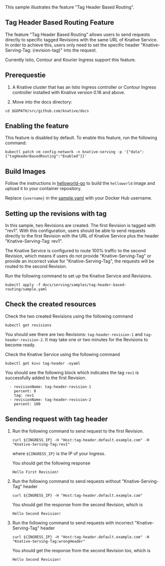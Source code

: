 This sample illustrates the feature "Tag Header Based Routing".

## Tag Header Based Routing Feature

The feature "Tag Header Based Routing" allows users to send requests directly to specific tagged Revisions with
the same URL of Knative Service. In order to achieve this, users only need to set the specific header "Knative-Serving-Tag:
{revision-tag}" into the request.

Currently Istio, Contour and Kourier Ingress support this feature.

## Prerequestie

1. A Knative cluster that has an Istio Ingress controller or Contour Ingress controller installed
with Knative version 0.16 and above.

1. Move into the docs directory:

```shell
cd $GOPATH/src/github.com/knative/docs
```

## Enabling the feature

This feature is disabled by default. To enable this feature, run the following command:

```
kubectl patch cm config-network -n knative-serving -p '{"data":{"tagHeaderBasedRouting":"Enabled"}}'
```

## Build Images

Follow the instructions in [helloworld-go](../hello-world/helloworld-go) to build the `helloworld` image and upload it
to your container repository.

Replace `{username}` in the [sample.yaml](./sample.yaml) with your Docker Hub username.

## Setting up the revisions with tag

In this sample, two Revisions are created. The first Revision is tagged with "rev1".
With this configuration, users should be able to send requests directly to the first Revision
with the URL of Knative Service plus the header "Knative-Serving-Tag: rev1".

The Knative Service is configured to route 100% traffic to the second Revision, which means if users do not
provide "Knative-Serving-Tag" or provide an incorrect value for "Knative-Serving-Tag", the requests will be
routed to the second Revision.

Run the following command to set up the Knative Service and Revisions.

```
kubectl apply -f docs/serving/samples/tag-header-based-routing/sample.yaml
```

## Check the created resources

Check the two created Revisions using the following command
```
kubectl get revisions
```

You should see there are two Revisions: `tag-header-revision-1` and `tag-header-revision-2`. It may take one or two minutes
for the Revisions to become ready.


Check the Knative Service using the following command

```
kubectl get ksvc tag-header -oyaml
```

You should see the following block which indicates the tag `rev1` is successfully added to the first Revision.

```
  - revisionName: tag-header-revision-1
    percent: 0
    tag: rev1
  - revisionName: tag-header-revision-2
    percent: 100
```


## Sending request with tag header

1.  Run the following command to send request to the first Revision.

    ```
    curl ${INGRESS_IP} -H "Host:tag-header.default.example.com" -H "Knative-Serving-Tag:rev1"
    ```
    where `${INGRESS_IP}` is the IP of your Ingress.

    You should get the following response

    ```
    Hello First Revision!
    ```

1.  Run the following command to send requests without "Knative-Serving-Tag" header

    ```
    curl ${INGRESS_IP} -H "Host:tag-header.default.example.com"
    ```

    You should get the response from the second Revision, which is

    ```
    Hello Second Revision!
    ```

1.  Run the following command to send requests with incorrect "Knative-Serving-Tag" header

    ```
    curl ${INGRESS_IP} -H "Host:tag-header.default.example.com" -H "Knative-Serving-Tag:wrongHeader"
    ```

    You should get the response from the second Revision too, which is

    ```
    Hello Second Revision!
    ```
